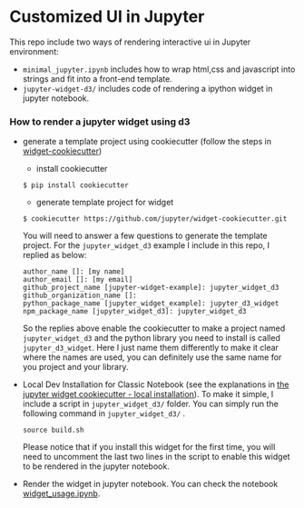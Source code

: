 # Customized UI in Jupyter

This repo include two ways of rendering interactive ui in Jupyter environment:

- `minimal_jupyter.ipynb` includes how to wrap html,css and javascript into strings and fit into a front-end template. 
- `jupyter-widget-d3/` includes code of rendering a ipython widget in jupyter notebook.

### How to render a jupyter widget using d3

- generate a template project using cookiecutter (follow the steps in [widget-cookiecutter](https://github.com/jupyter-widgets/widget-cookiecutter))

  - install cookiecutter

  ```
  $ pip install cookiecutter
  ```

  - generate template project for widget

  ```
  $ cookiecutter https://github.com/jupyter/widget-cookiecutter.git
  ```

  You will need to answer a few questions to generate the template project. For the `jupyter_widget_d3` example I include in this repo, I replied as below:

  ```
  author_name []: [my name]
  author_email []: [my email]
  github_project_name [jupyter-widget-example]: jupyter_widget_d3
  github_organization_name []:
  python_package_name [jupyter_widget_example]: jupyter_d3_widget
  npm_package_name [jupyter_widget_d3]: jupyter_widget_d3
  ```

  So the replies above enable the cookiecutter to make a project named `jupyter_widget_d3` and the python library you need to install is called `jupyter_d3_widget`. Here I just name them differently to make it clear where the names are used, you can definitely use the same name for you project and your library.

  

- Local Dev Installation for Classic Notebook (see the explanations in [the jupyter widget cookiecutter - local installation](https://github.com/jupyter-widgets/widget-cookiecutter#local-dev-installation-for-classic-notebook)). To make it simple, I include a script in  `jupyter_widget_d3/` folder. You can simply run the following command in `jupyter_widget_d3/` .

  ```
  source build.sh
  ```

  Please notice that if you install this widget for the first time, you will need to uncomment the last two lines in the script to enable this widget to be rendered in the jupyter notebook.

- Render the widget in jupyter notebook. You can check  the notebook [widget_usage.ipynb](https://github.com/nyuvis/jupyter_ui_example/blob/master/widget_usage.ipynb).

